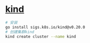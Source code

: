 # [kind](https://kind.sigs.k8s.io/)

```bash
# 安装
go install sigs.k8s.io/kind@v0.20.0
# 创建集群kind
kind create cluster --name kind
```
